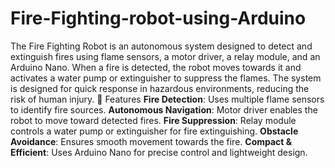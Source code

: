 # Fire-Fighting-robot-using-Arduino
The Fire Fighting Robot is an autonomous system designed to detect and extinguish fires using flame sensors, a motor driver, a relay module, and an Arduino Nano. When a fire is detected, the robot moves towards it and activates a water pump or extinguisher to suppress the flames. The system is designed for quick response in hazardous environments, reducing the risk of human injury.
🚀 Features
**Fire Detection**: Uses multiple flame sensors to identify fire sources.
**Autonomous Navigation**: Motor driver enables the robot to move toward detected fires.
**Fire Suppression**: Relay module controls a water pump or extinguisher for fire extinguishing.
**Obstacle Avoidance**: Ensures smooth movement towards the fire.
**Compact & Efficient**: Uses Arduino Nano for precise control and lightweight design.
 
